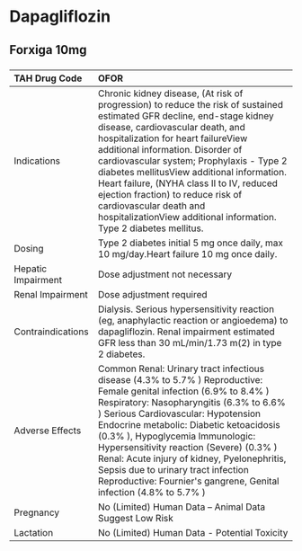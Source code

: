 # Dapagliflozin

## Forxiga 10mg

##### 

| TAH Drug Code      | OFOR                                                                                                                                                                                                                                                                                                                                                                                                                                                                                                             |
|:-------------------|:-----------------------------------------------------------------------------------------------------------------------------------------------------------------------------------------------------------------------------------------------------------------------------------------------------------------------------------------------------------------------------------------------------------------------------------------------------------------------------------------------------------------|
| Indications        | Chronic kidney disease, (At risk of progression) to reduce the risk of sustained estimated GFR decline, end-stage kidney disease, cardiovascular death, and hospitalization for heart failureView additional information. Disorder of cardiovascular system; Prophylaxis - Type 2 diabetes mellitusView additional information. Heart failure, (NYHA class II to IV, reduced ejection fraction) to reduce risk of cardiovascular death and hospitalizationView additional information. Type 2 diabetes mellitus. |
| Dosing             | Type 2 diabetes initial 5 mg once daily, max 10 mg/day.Heart failure 10 mg once daily.                                                                                                                                                                                                                                                                                                                                                                                                                           |
| Hepatic Impairment | Dose adjustment not necessary                                                                                                                                                                                                                                                                                                                                                                                                                                                                                    |
| Renal Impairment   | Dose adjustment required                                                                                                                                                                                                                                                                                                                                                                                                                                                                                         |
| Contraindications  | Dialysis. Serious hypersensitivity reaction (eg, anaphylactic reaction or angioedema) to dapagliflozin. Renal impairment estimated GFR less than 30 mL/min/1.73 m(2) in type 2 diabetes.                                                                                                                                                                                                                                                                                                                         |
| Adverse Effects    | Common Renal: Urinary tract infectious disease (4.3% to 5.7% ) Reproductive: Female genital infection (6.9% to 8.4% ) Respiratory: Nasopharyngitis (6.3% to 6.6% ) Serious Cardiovascular: Hypotension Endocrine metabolic: Diabetic ketoacidosis (0.3% ), Hypoglycemia Immunologic: Hypersensitivity reaction (Severe) (0.3% ) Renal: Acute injury of kidney, Pyelonephritis, Sepsis due to urinary tract infection Reproductive: Fournier's gangrene, Genital infection (4.8% to 5.7% )                        |
| Pregnancy          | No (Limited) Human Data – Animal Data Suggest Low Risk                                                                                                                                                                                                                                                                                                                                                                                                                                                           |
| Lactation          | No (Limited) Human Data - Potential Toxicity                                                                                                                                                                                                                                                                                                                                                                                                                                                                     |

